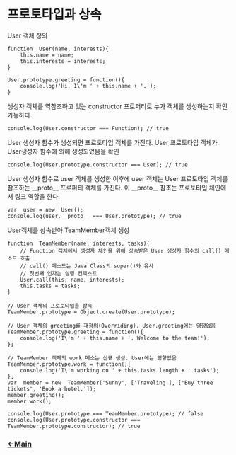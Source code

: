 # 프로토타입과 상속

 User 객체 정의
```
function  User(name, interests){
	this.name = name;
	this.interests = interests;
}

User.prototype.greeting = function(){
	console.log('Hi, I\'m ' + this.name + '.');
}
```

생성자 객체를 역참조하고 있는 constructor 프로퍼티로 누가 객체를 생성하는지 확인 가능하다.
```
console.log(User.constructor === Function); // true
```

User 생성자 함수가 생성되면 프로토타입 객체를 가진다.
User 프로토타입 객체가 User생성자 함수에 의해 생성되었음을 확인
```
console.log(User.prototype.constructor === User); // true
```

User 생성자 함수로 user 객체를 생성한 이후에 user 객체는 User 프로토타입 객체를 참조하는 \_\_proto__ 프로퍼티 객체를 가진다.
 이 \_\_proto__ 참조는 프로토타입 체인에서 링크 역할을 한다.
```
var  user = new  User();
console.log(user.__proto__ === User.prototype); // true
```
User객체를 상속받아 TeamMember객체 생성
```
function  TeamMember(name, interests, tasks){
	// Function 객체에서 생성자 체인을 위해 상속받은 User 생성자 함수의 call() 메소드 호출
	// call() 메소드는 Java Class의 super()와 유사
	// 첫번째 인자는 실행 컨텍스트
	User.call(this, name, interests);
	this.tasks = tasks;
}
  
// User 객체의 프로토타입을 상속
TeamMember.prototype = Object.create(User.prototype);

// User 객체의 greeting를 재정의(Overriding). User.greeting에는 영향없음
TeamMember.prototype.greeting = function(){
	console.log('I\'m ' + this.name + '. Welcome to the team!');
};

// TeamMember 객체의 work 메소는 신규 생성. User에는 영향없음
TeamMember.prototype.work = function(){
	console.log('I\'m working on ' + this.tasks.length + ' tasks');
};
var  member = new  TeamMember('Sunny', ['Traveling'], ['Buy three tickets', 'Book a hotel.']);
member.greeting();
member.work();

console.log(User.prototype === TeamMember.prototype); // false
console.log(User.prototype.constructor === TeamMember.prototype.constructor); // true
```

### [<-Main](https://github.com/itjeon/javascript)
